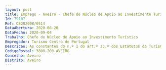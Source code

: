 ```yaml
--- 
layout: post
title: Emprego - Aveiro - Chefe de Núcleo de Apoio ao Investimento Turístico
Id: 79107
Ref: OE202008/0514
DataAbertura: 2020-08-20
DataFecho: 2020-09-04
Trabalho: Chefe de Núcleo de Apoio ao Investimento Turístico
Empregador: Turismo Centro de Portugal
Descricao: As constantes do n.º 1 do art.º 33.º dos Estatutos da Turismo Centro de Portugal.
CodigoPostal: 3800-200 AVEIRO
Concelho: Aveiro
Distrito: Aveiro
--- 
```

